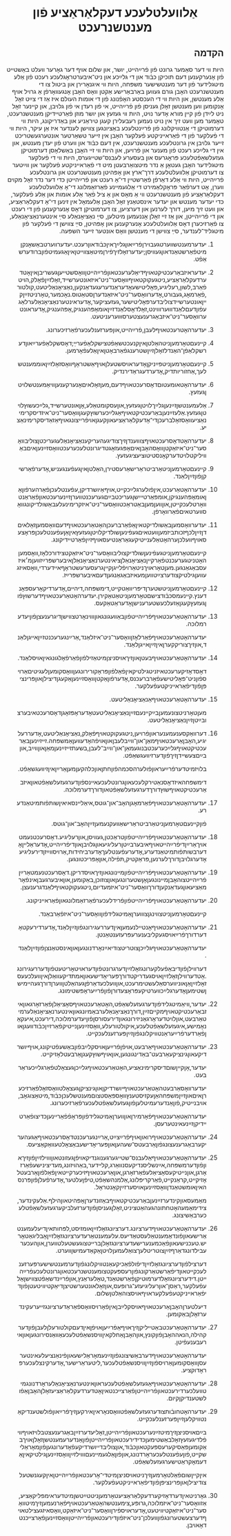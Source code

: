 <h1 align='center' dir='rtl'>אַלװעלטלעכע דעקלאַראַציע פֿון מענטשנרעכט</h1>
<h2 dir='rtl'>הקדמה</h2>
<p dir='rtl'>היות װי דער סאַמער גרונט פֿון פֿרײַהײט, יושר, און שלום אױף דער גאָרער װעלט באַשטײט פֿון אָנערקענען דעם תּוכיקן כּבֿוד און די גלײַכע און ניט־איבערטראָגלעכע רעכט פֿון אַלע מיטגלידער פֿון דער מענטשישער משפּחה,
היות װי איגנאָרירן און ביטול צו די מענטשנרעכט האָבן גורם געװען באַרבאַרישע אַקטן װאָס האָבן אָנגעװאָרפֿן אַ גרױל אױף אַלע מענטשן, און היות װי די העכסטע האָפֿנונג פֿון די אומות העולם איז אַז די צײַט זאָל אָנקומען װען מענטשן זאָלן געניסן פֿון פֿרײַהײט, אי פֿון רעדן אי פֿון גלױבן, און קײנער זאָל ניט לײַדן פֿון קײן מורא אָדער נױט,
היות װי געזעץ און יושר מוזן פֿאַרטײדיקן מענטשנרעכט, טאָמער מען װעט זיך אין נױט נעמען רעבעלירן קעגן טיראַניע און באַדריקונג,
היות װי דערמוטיקן די אַנטװיקלונג פֿון פֿרײַנטלעכע באַציונגען צװישן לענדער איז אַן עיקר,
היות װי די פֿעלקער פֿון די פֿאַראײניקטע פֿעלקער האָבן אין זײער טשאַרטער אונטערגעשטריכט זײער גלױבן אין גרונטלעכע מענטשנרעכט, אין דעם כּבֿוד און װערט פֿון יעדן מענטש, און אין די גלײַכע רעכט פֿון מענער און פֿרױען, און היות װי זײ האָבן באַשלאָסן דערמוטיקן געזעלשאַפֿטלעכע פּראָגרעס און בעסערע לעבנס־שטײגערס,
היות װי די פֿעלקער מיטגלידער האָבן געטאָן אַ נדר מיטצואַרבעטן מיט די פֿאַראײניקטע פֿעלקער און װײַטער צו דערמוטיקן אַלװעלטלעכע דרך־ארץ און אָפּהיטן מענטשנרעכט און גרונטלעכע פֿרײַהײט,
היות װי אַלע דאַרפֿן פֿאַרשטײן די־אָ רעכט און פֿרײַהײטן כּדי דער נדר זאָל מקוים װערן,
אָט דערפֿאַר
פּראָקלאַמירט די אַלגעמײנע פֿאַרזאַמלונג
די־אָ אַלװעלטלעכע דעקלאַראַציע פֿון מענטשנרעכט װי אַ מאָס און אַ ציל פֿאַר אַלע אומות און אַלע פֿעלקער, כּדי יעדער מענטש און יעדער אינסטאַנץ זאָל האָבן אַלעמאָל אין זינען די־אָ דעקלאַראַציע, און װעט זיך מיִען, דורך לערנען און דערציִען, צו דערמוטיקן דאָס אָנערקענען פֿון די רעכט און די פֿרײַהײטן, און אַז זײ זאָלן אָננעמען מיטלען, סײַ נאַציאָנאַלע סײַ אינטערנאַציאָנאַלע, צו פֿאַרזיכערן דאָס אַלװעלטלעכע אָנערקענען און אָפּהיטן, סײַ צװישן די פֿעלקער פֿון מיטגליד־לענדער, סײַ צװישן די מענטשן װאָס אונטער זײער השפּעה.</p>
<ol dir='rtl'>
  <li dir='rtl'>
    <p dir='rtl'>יעדערמענטשװערטגעבױרןפֿרײַאוןגלײַךאיןכּבֿודאוןרעכט.יעדערװערטבאַשאָנקןמיטפֿאַרשטאַנדאוןגעװיסן;יעדערזאָלזיךפֿירןמיטאַצװײטןאיןאַגעמיטפֿוןברודערשאַפֿט.</p>
  </li>
  <li dir='rtl'>
    <p dir='rtl'>יעדעראיזבאַרעכטיקטאױףדיאַלערעכטאוןפֿרײַהײטןװאָסשטײעןגעשריבןאיןאָטדערדעקלאַראַציע,ניטגעקוקטאױףװאָסער־ניט־איזאונטערשײד,זאָלזײַןפֿאָלק,הױטפֿאַרב,לשון,רעליגיע,פּאָליטישעאָדעראַנדערעגעדאַנקען,נאַציאָנאַליטעט,קולטור,פֿאַרמאָג,געבורט,אָדערװאָסער־ניט־איזאַנדערןסטאַטוס.נאָכמער,טאָרניטזײַןקײןאונטערשײדצוליבדערפּאָליטישער,געזעציקער,אָדעראינטערנאַציאָנאַלערלאַגעפֿוןדעםלאַנדװוּערװױנט,זאָלדאָסלאַנדזײַןאומאָפּהענגיק,אָפּהענגיק,אָדעראונטערװאָסער־ניט־איזבאַגרענעצטערסוּװערעניטעט.</p>
  </li>
  <li dir='rtl'>
    <p dir='rtl'>יעדערהאָטרעכטאױףלעבן,פֿרײַהײט,אוןפּערזענלעכערפֿאַרזיכערונג.</p>
  </li>
  <li dir='rtl'>
    <p dir='rtl'>קײנעםטאָרמעןניטהאַלטןאיןקנעכטשאַפֿטצישקלאַפֿערײַ;דאָסשקלאַפֿערײַאוןדערשקלאַפֿן־האַנדלזאָלןזײַןשטרענגפֿאַרבאָטןאיןאַלעפֿאָרמען.</p>
  </li>
  <li dir='rtl'>
    <p dir='rtl'>קײנעםטאָרמעןניטפּײַניקןאָדעראױסשטעלןאױףאַשטראָףװאָסזאָלזײַןאוממענטשלעך,אַחזוריותדיק,אָדערדעגראַדירנדיק.</p>
  </li>
  <li dir='rtl'>
    <p dir='rtl'>יעדערהאָטאומעטוםדאָסרעכטאױףדעם,מעןזאָלאיםאָנערקענעןװיאַמענטשלױטןגעזעץ.</p>
  </li>
  <li dir='rtl'>
    <p dir='rtl'>אַלעמענטשןזײַנעןגלײַךלױטןגעזעץ,אוןעסקומטאַלע,אָןאונטערשײד,גלײַכעשוץלױטןגעזעץ.אַלעזײַנעןבאַרעכטיקטאױףאַגלײַכערשוץקעגןװאָסער־ניט־איזדיסקרימינאַציעװאָסזאָלברעכןדי־אָדעקלאַראַציעאוןקעגןאױפֿרײצונגאױףאַזאַדיסקרימינאַציע.</p>
  </li>
  <li dir='rtl'>
    <p dir='rtl'>יעדערהאָטדאָסרעכטאױףצוװענדןזיךצודיגעהעריקענאַציאָנאַלעגעריכטןצוליבװאָסער־ניט־איזאַקטןװאָסהאָבןאיםאָפּגעזאָגטדיגרונטלעכערעכטװאָסזײַנעןאיםבאַװיליקטלױטדערקאָנסטיטוציעציגעזעץ.</p>
  </li>
  <li dir='rtl'>
    <p dir='rtl'>קײנעםטאָרמעןניטאַרביטראַרישאַרעסטירן,האַלטןאיןגעפֿענגעניש,אָדערפֿאַרשיקןפֿוןזײַןלאַנד.</p>
  </li>
  <li dir='rtl'>
    <p dir='rtl'>יעדערהאָטאַרעכט,איןפֿולערגלײַכקײט,אױףאַיושרדיקן,עפֿענטלעכןפֿאַרהערפֿוןאַןאומאָפּהענגיקן,אומפּאַרטײיִשןגעריכטבײַםגערעכנטװערןזײַנערעכטאוןפֿאַראַנטװאָרטלעכקײטן,אוןװעןמעןבאַטראַכטװאָסער־ניט־איזקרימינעלעבאַשולדיקונגװאָסװערטאיםפֿאַרװאָרפֿן.</p>
  </li>
  <li dir='rtl'>
    <p dir='rtl'>יעדערװאָסמעןבאַשולדיקטאיןאַפֿאַרברעכןהאָטאַרעכטאױףדעםװאָסמעןזאָלאיםדןזײַןלכּףזכותביזמעןװעטאיםגעפֿינעןשולדיקלױטןגעזעץאיןאַןעפֿענטלעכןפּראָצעסאױףװעלכןערהאָטאַלענײטיקעגאַראַנטיעסאױףזײַןפֿאַרטײדיקונג.</p>
    <p dir='rtl'>קײנעםטאָרמעןניטגעפֿינעןשולדיקצוליבװאָסער־ניט־איזאַקטצידורכלאָז,װאָסמעןהאָטניטגערעכנטפֿאַרקײןנאַציאָנאַלןציאינטערנאַציאָנאַלןאיבערשפּרײַזװעןמ׳איזעסבאַגאַנגען.מעןטאָראױךניטאַרױפֿלײגןקײןגרעסערעשטראָףאײדערדי,װאָסאיזגעװעןגילטיקצודערצײַטװעןמעאיזבאַגאַנגעןדעםאיבערשפּרײַז.</p>
  </li>
  <li dir='rtl'>
    <p dir='rtl'>קײנעםטאָרמעןניטשטערןדיפּריװאַטקײט,דימשפּחה,דיהײם,אָדערדיקאָרעספּאָנדענץ.קײנעמסכּבֿודצישםטאָרמעןניטאַטאַקירן.יעדערהאָטאַרעכטאױףדערשוץפֿוןגעזעץקעגןאַזעלכעשטערענישןאָדעראַטאַקעס.</p>
  </li>
  <li dir='rtl'>
    <p dir='rtl'>יעדערהאָטאַרעכטאױףפֿרײַהײטפֿוןבאַװעגונגאוןװױנאָרטצװישןדיגרענעצןפֿוןיעדערמלוכה.</p>
    <p dir='rtl'>יעדערהאָטאַרעכטאױףפֿאַרלאָזןװאָסער־ניט־איזלאַנד,אַרײַנגערעכנטזײַןאײגןלאַנד,אוןזיךצוריקקערןאיןזײַןאײגןלאַנד.</p>
  </li>
  <li dir='rtl'>
    <p dir='rtl'>יעדערהאָטאַרעכטאױףבעטןאוןזיךאױסניצןמיטאַזילפֿוןפֿאַרפֿאָלגונגאיןאױסלאַנד.</p>
    <p dir='rtl'>דאָסדאָזיקערעכטאיזניטגילטיקאיןפֿאַלפֿוןפּראָקורירונגעןװאָסקומעןלעגיטיםאַרױספֿוןניט־פּאָליטישעפֿאַרברעכנס,אָדערפֿוןאַקטןװאָסזײַנעןאַקעגןדיצילןאוןפּרינציפּןפֿוןדיפֿאַראײניקטעפֿעלקער.</p>
  </li>
  <li dir='rtl'>
    <p dir='rtl'>יעדערהאָטאַרעכטאױףאַנאַציאָנאַליטעט.</p>
    <p dir='rtl'>מעןטאָרניטצונעמעןבײַקײנעםזײַןנאַציאָנאַליטעטאָדעראָפּזאָגןדאָסרעכטאיבערצובײַטןזײַןנאַציאָנאַליטעט.</p>
  </li>
  <li dir='rtl'>
    <p dir='rtl'>דערװאַקסענעמענעראוןפֿרױען,ניטגעקוקטאױףפֿאָלק,נאַציאָנאַליטעט,אָדעררעליגיע,האָבןאַרעכטאױףמאַן־און־װײַבלעבןאוןאױפֿהאָדעװעןאַמשפּחה.זײזײַנעןבאַרעכטיקטאױףגלײַכערעכטבנוגעמאַן־און־װײַב־לעבן,בשעתזײזײַנעןמאַןאוןװײַב,אוןבײַםצעשײדןזיךפֿוןדערזיװעגשאַפֿט.</p>
    <p dir='rtl'>בלױזמיטדערפֿרײַעראוןפֿולערהסכּמהפֿוןחתןאוןכּלהקעןמעןאַרײַןאיןזיװעגשאַפֿט.</p>
    <p dir='rtl'>דימשפּחהאיזדאָסנאַטירקלעכעאוןגרונטלעכעאײנספֿוןדערגעזעלשאַפֿטאוןאיזבאַרעכטיקטאױףשוץדורךדערגעזעלשאַפֿטאוןדורךדערמלוכה.</p>
  </li>
  <li dir='rtl'>
    <p dir='rtl'>יעדערהאָטאַרעכטאױףפֿאַרמאָגןהאָב־און־גוטס,איאַלײנסאיאיןשותּפֿותמיטאַנדערע.</p>
    <p dir='rtl'>פֿוןקײנעםטאָרמעןניטאַרביטראַרישאַװעקנעמעןזײַןהאָב־און־גוטס.</p>
  </li>
  <li dir='rtl'>
    <p dir='rtl'>יעדערהאָטאַרעכטאױףפֿרײַהײטפֿוןטראַכטן,געװיסן,אוןרעליגיע.דאָסרעכטנעמטאױךאַרײַןדיפֿרײַהײטאױףאיבערבײַטןרעליגיעאוןגלױבןאוןדיפֿרײַהײט,אָדעראַלײןאָדערבשותּפֿותמיטאַנדערע,אָדערעפֿענטלעךאָדערביחידות,אַרױסװײַזןדירעליגיעאָדערגלױבןדורךלערנען,פּראַקטיק,תּפֿילה,אוןאָפּריכטונגען.</p>
  </li>
  <li dir='rtl'>
    <p dir='rtl'>יעדערהאָטאַרעכטאױףפֿרײַהײטפֿוןמײנונגאוןזיךאױסדריקן.דאָסרעכטנעמטאַרײַןפֿרײַהײטצוהאָבןמײנונגעןאָןשטערונגעןאוןצוזוכן,באַקומען,אוןאיבערגעבןאינפֿאָרמאַציעאוןגעדאַנקעןדורךװאָסער־ניט־איזמעדיום,ניטגעקוקטאױףלאַנדגרענעצן.</p>
  </li>
  <li dir='rtl'>
    <p dir='rtl'>יעדערהאָטאַרעכטאױףפֿרײַהײטפֿוןפֿרידלעכערפֿאַרזאַמלונגאוןפֿאַראײניקונג.</p>
    <p dir='rtl'>קײנעםטאָרמעןניטצװינגןצוװערןאַמיטגלידפֿוןװאָסער־ניט־איזפֿאַרבאַנד.</p>
  </li>
  <li dir='rtl'>
    <p dir='rtl'>יעדערהאָטאַרעכטאױףאָנטײלנעמעןאיןדעררעגירונגפֿוןזײַןלאַנד,אָדערדירעקטאָדערדורךפֿרײַאױסגעקליבענערעפּרעזענטאַנטן.</p>
    <p dir='rtl'>יעדערהאָטאַרעכטאױףגלײַכןצוטריטצודיאײַנאָרדנונגעןאוןאינסטאַנצןפֿוןזײַןלאַנד.</p>
    <p dir='rtl'>דערװילןפֿוןדיבאַפֿעלקערונגזאָלזײַןדערגרונטפֿוןדעראױטאָריטעטפֿוןדעררעגירונג.אָטדערװילןזאָלזײַןאױסגעדריקטדורךפּעריאָדישעאוןאמתדיקעװאַלןאיןװעלכעעסזאָלזײַןאַןאוניװערסאַלעשטימרעכט,אוןװעלכעדאַרפֿןגעהאַלטןװערןדורךגעהײמישןשטימעןאָדערגלײַכװערטיקעפּראָצעדורןפֿוןפֿרײַעראָפּשטימונג.</p>
  </li>
  <li dir='rtl'>
    <p dir='rtl'>יעדער,װיאַמיטגלידפֿוןדערגעזעלשאַפֿט,האָטאַרעכטאױףסאָציאַלןפֿאַרזאָרגאוןאיזבאַרעכטיקטאױףמקייםזײַן,דורךנאַציאָנאַלערבאַמיונגאוןאינטערנאַציאָנאַלערמיטאַרבעט,אוןלױטדעראָרגאַניזירונגאוןדירעסורסןפֿוןיעדערמלוכה,דירעכט,איעקאָנאָמישע,איגעזעלשאַפֿטלעכע,איקולטורעלע,װאָסזײַנעןנײטיקפֿאַרזײַןכּבֿודװעגןאוןפֿאַרדערפֿרײַעראַנטװיקלונגפֿוןזײַןפּערזענלעכקײט.</p>
  </li>
  <li dir='rtl'>
    <p dir='rtl'>יעדערהאָטאַרעכטאױףאַרבעט,אױפֿןפֿרײַעןאױסקלײַבפֿוןבאַשעפֿטיקונג,אױףיושרדיקעאוןגינציקעאַרבעט־באַדינגונגען,אוןאױףשוץקעגןאַרבעטלאָזיקײט.</p>
    <p dir='rtl'>יעדער,אָןקײןשוםדיסקרימינאַציע,האָטאַרעכטאױףגלײַכןגעצאָלטפֿאַרגלײַכעראַרבעט.</p>
    <p dir='rtl'>יעדערװאָסאַרבעטהאָטאַרעכטאױףיושרדיקןאוןגינציקןגעצאָלטװאָסזאָלפֿאַרזיכערןאיםאוןזײַןמשפּחהאַןעקזיסטענץװאָספּאַסטצוםמענטשלעכןכּבֿוד,מיטאַצוגאָב,אױבנײטיק,פֿוןאַנדערעמיטלעןפֿוןגעזעלשאַפֿטלעכערפֿאַרזיכערונג.</p>
    <p dir='rtl'>יעדערהאָטאַרעכטאױףפֿאָרמירןאוןװערןאַמיטגלידפֿוןפּראָפֿפֿאַרײנעןכּדיצופֿאַרטײדיקןזײַנעאינטערעסן.</p>
  </li>
  <li dir='rtl'>
    <p dir='rtl'>יעדערהאָטאַרעכטאױףרואוןאױףפֿרײַצײַט,אַרײַנגערעכנטדאָסרעכטאױףאַגעהעריקערבאַגרענעצונגפֿוןאַרבעטס־שעהעןאוןפּעריאָדישעבאַצאָלטעװאַקאַציעס.</p>
  </li>
  <li dir='rtl'>
    <p dir='rtl'>יעדערהאָטאַרעכטאױףאַלעבנס־שטײגערגענוגנדיקאױפֿןגעזונטאוןװױלזײַןפֿוןזיךאוןפֿוןדערמשפּחה,אײַנשליסנדיקעסנװאַרג,קלײדער,באַהױזונג,מעדיצינישעפֿאַרזאָרגן,אוןנײטיקעסאָציאַלעפֿאַרזאָרגן,אוןאַרעכטאױףזיכערקײטאיןפֿאַלפֿוןאַרבעטלאָזיקײט,קראַנקײט,פֿאַרקריפּלונג,אַלמנהשאַפֿט,טיפֿןעלטער,אָדערפֿעלןפֿוןפּרנסהאיןאומשטאַנדןװאָסזײַנעןאױסערזײַןקאָנטראָל.</p>
    <p dir='rtl'>מאַמעסאוןקינדערזײַנעןבאַרעכטיקטאױףבאַזונדערןאָפּהיטאוןהילף.אַלעקינדער,צידימאַמעהאָטחתונהגעהאַטציניט,זאָלןגעניסןפֿוןדערזעלביקערגעזעלשאַפֿטלעכערבאַשיצונג.</p>
  </li>
  <li dir='rtl'>
    <p dir='rtl'>יעדערהאָטאַרעכטאױףדערציונג.דערציונגזאָלזײַןאומזיסט,לפּחותאיןדיעלעמענטאַרישעאוןפֿונדאַמענטאַלעסטאַדיעס.עלעמענטאַרעדערציונגזאָלזײַןאָבליגאַטאָריש.טעכנישעאוןפֿאַכמענערישעדערציונגזאָלןברײטצוגעשטעלטװערן,אוןהעכערעבילדונגדאַרףזײַןצוטריטלעךצואַלעמעןלױטןאַקאַדעמישןװערט.</p>
    <p dir='rtl'>דערצילפֿוןדערציונגזאָלזײַןדיפֿולפֿאַכיקעאַנטװיקלונגפֿוןדערמענטשישערפּערזענלעכקײטאוןדיפֿאַרשטאַרקונגפֿוןרעספּעקטצומענטשנרעכטאוןגרונטלעכעפֿרײַהײטן.דידערציונגזאָלדערמוטיקןפֿאַרשטאַנד,טאָלעראַנץ,אוןפֿרײַנדשאַפֿטצװישןאַלעפֿעלקער,ראַסן־אוןרעליגיעזע־גרופּעס,אוןזאָלאונטערשטיצןדיאַקטיװיטעטןפֿוןדיפֿאַראײניקטעפֿעלקעראױףאױסצוהאַלטןשלום.</p>
    <p dir='rtl'>דיעלטערןהאָבןאַרעכטאױףאױסקלײַבןאיןפֿאָרױסװאָספֿאַראַדערציונגזײערעקינדערזאָלןבאַקומען.</p>
  </li>
  <li dir='rtl'>
    <p dir='rtl'>יעדערהאָטאַרעכטבאַטײליקןזיךאױףאַפֿרײַעןאױפֿןאיןדעםקולטורעלןלעבןפֿוןדערקהילה,הנאההאָבןפֿוןקונץ,אוןהאָבןאַחלקאיןװיסנשאַפֿטלעכעאַװאַנסירונגעןאוןאירעבענעפֿיטן.</p>
    <p dir='rtl'>יעדערהאָטאַרעכטאױףדערבאַשיצונגפֿוןזײַנעמאָראַלישעאוןפֿינאַנציעלעאינטערעסןװאָסקומעןאַרױספֿוןזײַןװיסנשאַפֿטלעכער,ליטעראַרישער,אָדערקינצלעכערפּראָדוקציע.</p>
  </li>
  <li dir='rtl'>
    <p dir='rtl'>יעדערהאָטאַרעכטאױףאַגעזעלשאַפֿטלעכעראוןאינטערנאַציאָנאַלעראָרדנונגמיטװעלכערדירעכטאוןפֿרײַהײטןפֿאַרצײכנטאיןאָטדערדעקלאַראַציעזאָלןהאָבןאַפֿולשטענדיקןקיום.</p>
  </li>
  <li dir='rtl'>
    <p dir='rtl'>יעדערהאָטחובֿותצודערגעזעלשאַפֿטװאָסנאָראיןאירקעןזיךפֿרײַאוןפֿולשטענדיקאַנטװיקלעןזײַןפּערזענלעכקײט.</p>
    <p dir='rtl'>בײַםאױסניצןזיךמיטזײַנערעכטאוןפֿרײַהײטן,זאָליעדערזײַןבאַגרענעצטבלױזאױףװיפֿלדיגעזעץזאָלבאַשטימעןכּדידירעכטאוןפֿרײַהײטןפֿוןאַנדערעמענטשןזאָלןאױךבאַקומעןפּאַסיקערעספּעקטאוןכּבֿוד,אוןצוליבדייושרדיקעפֿאָדערונגעןפֿוןמאָראַלישקײט,פֿוןעפֿענטלעכעראָרדנונג,אוןפֿוןאַלגעמײנעםװױלזײַןװאָסזײַנעןגילטיקאיןאַדעמאָקראַטישערגעזעלשאַפֿט.</p>
    <p dir='rtl'>איןקײןשוםפֿאַלטאָרמעןזיךניטאױסניצןמיטדי־אָרעכטאוןפֿרײַהײטןאיןקעגנשטעלצודיצילןאוןפּרינציפּןפֿוןדיפֿאַראײניקטעפֿעלקער.</p>
  </li>
  <li dir='rtl'>
    <p dir='rtl'>גאָרניטאיןדערדאָזיקערדעקלאַראַציעטאָרמעןניטטײַטשןמיטדעראימפּליקאַציע,אַזװאָסער־ניט־איזמלוכה,גרופּע,צימענטשהאָטאַרעכטאױףפֿאַרנעמעןזיךמיטװאָסער־ניט־איזאַקטיװיטעט,אָדעראױספֿירןװאָסער־ניט־איזאַקט,װאָסאיזגעצילטאױףדערצעשטערונגפֿוןװעלכן־ניט־איזפֿוןדירעכטאוןפֿרײַהײטןװאָסזײַנעןפֿאַרצײכנטדאָאױבן.</p>
  </li>
</ol>